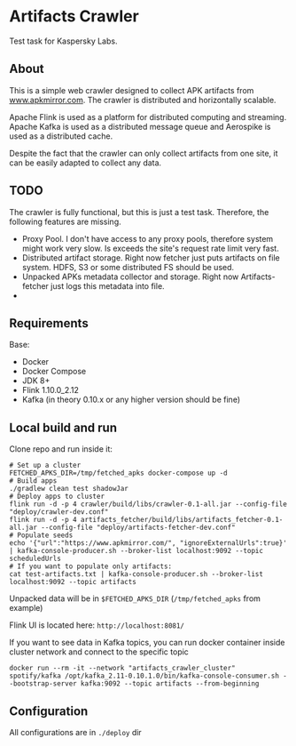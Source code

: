 # Artifacts Crawler

Test task for Kaspersky Labs.

## About
 
This is a simple web crawler designed to collect APK artifacts from www.apkmirror.com. 
The crawler is distributed and horizontally scalable. 

Apache Flink is used as a platform for distributed computing and streaming. 
Apache Kafka is used as a distributed message queue and Aerospike is used as a distributed cache.

Despite the fact that the crawler can only collect artifacts from one site, it can be easily adapted to collect any data.

## TODO

The crawler is fully functional, but this is just a test task. Therefore, the following features are missing.

* Proxy Pool. I don't have access to any proxy pools, therefore system might work very slow. 
Is exceeds the site's request rate limit very fast.
* Distributed artifact storage. Right now fetcher just puts artifacts on file system. HDFS, S3 or some distributed FS 
should be used.
* Unpacked APKs metadata collector and storage. Right now Artifacts-fetcher just logs this metadata into file.
* 

## Requirements

Base:

* Docker
* Docker Compose
* JDK 8+
* Flink 1.10.0_2.12
* Kafka (in theory 0.10.x or any higher version should be fine)  

## Local build and run

Clone repo and run inside it:

```shell script
# Set up a cluster
FETCHED_APKS_DIR=/tmp/fetched_apks docker-compose up -d
# Build apps
./gradlew clean test shadowJar
# Deploy apps to cluster
flink run -d -p 4 crawler/build/libs/crawler-0.1-all.jar --config-file "deploy/crawler-dev.conf"
flink run -d -p 4 artifacts_fetcher/build/libs/artifacts_fetcher-0.1-all.jar --config-file "deploy/artifacts-fetcher-dev.conf"
# Populate seeds
echo '{"url":"https://www.apkmirror.com/", "ignoreExternalUrls":true}' | kafka-console-producer.sh --broker-list localhost:9092 --topic scheduledUrls
# If you want to populate only artifacts:
cat test-artifacts.txt | kafka-console-producer.sh --broker-list localhost:9092 --topic artifacts
```

Unpacked data will be in `$FETCHED_APKS_DIR` (`/tmp/fetched_apks` from example)

Flink UI is located here: `http://localhost:8081/`

If you want to see data in Kafka topics, you can run docker container inside cluster network and connect to the specific topic

`docker run --rm -it --network "artifacts_crawler_cluster" spotify/kafka /opt/kafka_2.11-0.10.1.0/bin/kafka-console-consumer.sh --bootstrap-server kafka:9092 --topic artifacts --from-beginning`

## Configuration 

All configurations are in `./deploy` dir